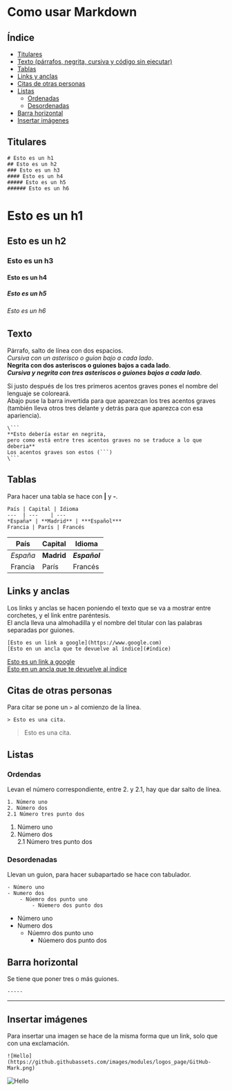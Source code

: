 # Como usar Markdown
## Índice
- [Titulares](#titulares)
- [Texto (párrafos, negrita, cursiva y código sin ejecutar)](#texto)
- [Tablas](#tablas)
- [Links y anclas](#links-y-anclas)
- [Citas de otras personas](#citas-de-otras-personas)
- [Listas](#listas)
	- [Ordenadas](#ordenadas)
	- [Desordenadas](#desordenadas)
- [Barra horizontal](#barra-horiontal)
- [Insertar imágenes](#insertar-imágenes)	

## Titulares

```
# Esto es un h1
## Esto es un h2
### Esto es un h3
#### Esto es un h4
##### Esto es un h5
###### Esto es un h6
```

# Esto es un h1
## Esto es un h2
### Esto es un h3
#### Esto es un h4
##### Esto es un h5
###### Esto es un h6


## Texto

Párrafo, salto de línea con dos espacios.  
*Cursiva con un asterisco o guion bajo a cada lado*.  
**Negrita con dos asteriscos o guiones bajos a cada lado**.  
***Cursiva y negrita con tres asteriscos o guiones bajos a cada lado***.  

Si justo después de los tres primeros acentos graves pones el nombre del lenguaje se coloreará.  
Abajo puse la barra invertida para que aparezcan los tres acentos graves (también lleva otros tres delante y detrás para que aparezca con esa apariencia).  
```
\```
**Esto debería estar en negrita, 
pero como está entre tres acentos graves no se traduce a lo que deberia**
Los acentos graves son estos (```)
\```
```

## Tablas

Para hacer una tabla se hace con **|** y **-**.

```
País | Capital | Idioma
---  | ---    | ---     
*España* | **Madrid** | ***Español***
Francia | París | Francés
```

País | Capital | Idioma
---  | ---    | ---     
*España* | **Madrid** | ***Español***
Francia | París | Francés

## Links y anclas

Los links y anclas se hacen poniendo el texto que se va a mostrar entre corchetes, y el link entre paréntesis.  
El ancla lleva una almohadilla y el nombre del titular con las palabras separadas por guiones.
```
[Esto es un link a google](https://www.google.com)  
[Esto en un ancla que te devuelve al índice](#índice)
```

[Esto es un link a google](https://www.youtube.com/watch?v=dQw4w9WgXcQ)  
[Esto en un ancla que te devuelve al índice](#Índice)

## Citas de otras personas
Para citar se pone un `>` al comienzo de la línea.  
```
> Esto es una cita.
```
> Esto es una cita.

## Listas
### Ordendas
Levan el número correspondiente, entre 2. y 2.1, hay que dar salto de línea.
```
1. Número uno
2. Número dos
2.1 Número tres punto dos
```
1. Número uno
2. Número dos  
2.1 Número tres punto dos

### Desordenadas
Llevan un guion, para hacer subapartado se hace con tabulador.
```
- Número uno
- Numero dos
	- Núemro dos punto uno
		- Núemero dos punto dos
```
- Número uno
- Numero dos  
	- Núemro dos punto uno
		- Núemero dos punto dos
		
## Barra horizontal
Se tiene que poner tres o más guiones.
```
-----
```
-----

## Insertar imágenes

Para insertar una imagen se hace de la misma forma que un link, solo que con una exclamación.  
```
![Hello](https://github.githubassets.com/images/modules/logos_page/GitHub-Mark.png)
```
![Hello](https://github.githubassets.com/images/modules/logos_page/GitHub-Mark.png)













































